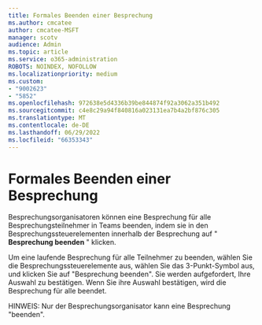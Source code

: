 ```yaml
---
title: Formales Beenden einer Besprechung
ms.author: cmcatee
author: cmcatee-MSFT
manager: scotv
audience: Admin
ms.topic: article
ms.service: o365-administration
ROBOTS: NOINDEX, NOFOLLOW
ms.localizationpriority: medium
ms.custom:
- "9002623"
- "5852"
ms.openlocfilehash: 972638e5d4336b39be844874f92a3062a351b492
ms.sourcegitcommit: c4e8c29a94f840816a023131ea7b4a2bf876c305
ms.translationtype: MT
ms.contentlocale: de-DE
ms.lasthandoff: 06/29/2022
ms.locfileid: "66353343"
---
```

# <a name="how-to-formally-end-a-meeting"></a>Formales Beenden einer Besprechung

Besprechungsorganisatoren können eine Besprechung für alle Besprechungsteilnehmer in Teams beenden, indem sie in den Besprechungssteuerelementen innerhalb der Besprechung auf " **Besprechung beenden** " klicken.  

Um eine laufende Besprechung für alle Teilnehmer zu beenden, wählen Sie die Besprechungssteuerelemente aus, wählen Sie das 3-Punkt-Symbol aus, und klicken Sie auf "Besprechung beenden". Sie werden aufgefordert, Ihre Auswahl zu bestätigen. Wenn Sie ihre Auswahl bestätigen, wird die Besprechung für alle beendet.

HINWEIS: Nur der Besprechungsorganisator kann eine Besprechung "beenden".